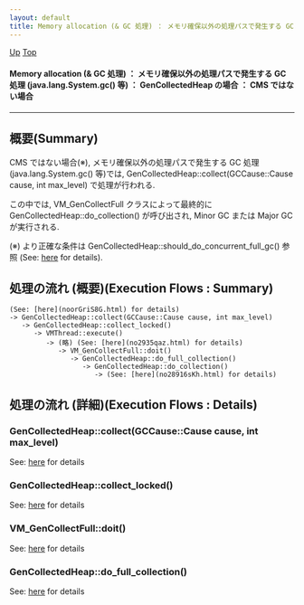 ```yaml
---
layout: default
title: Memory allocation (& GC 処理) ： メモリ確保以外の処理パスで発生する GC 処理 (java.lang.System.gc() 等) ： GenCollectedHeap の場合 ： CMS ではない場合  
---
```

[Up](noorGriS8G.html) [Top](../index.html)

#### Memory allocation (& GC 処理) ： メモリ確保以外の処理パスで発生する GC 処理 (java.lang.System.gc() 等) ： GenCollectedHeap の場合 ： CMS ではない場合  

--- 
## 概要(Summary)
CMS ではない場合(※), 
メモリ確保以外の処理パスで発生する GC 処理 (java.lang.System.gc() 等)では, 
GenCollectedHeap::collect(GCCause::Cause cause, int max_level) で処理が行われる.

この中では, VM_GenCollectFull クラスによって最終的に GenCollectedHeap::do_collection() が呼び出され, 
Minor GC または Major GC が実行される.

(※) より正確な条件は GenCollectedHeap::should_do_concurrent_full_gc() 参照 (See: [here](noorGriS8G.html) for details).

## 処理の流れ (概要)(Execution Flows : Summary)
```
(See: [here](noorGriS8G.html) for details)
-> GenCollectedHeap::collect(GCCause::Cause cause, int max_level)
   -> GenCollectedHeap::collect_locked()
      -> VMThread::execute()
         -> (略) (See: [here](no2935qaz.html) for details)
            -> VM_GenCollectFull::doit()
               -> GenCollectedHeap::do_full_collection()
                  -> GenCollectedHeap::do_collection()
                     -> (See: [here](no28916sKh.html) for details)
```


## 処理の流れ (詳細)(Execution Flows : Details)
### GenCollectedHeap::collect(GCCause::Cause cause, int max_level)
See: [here](no28916_qj.html) for details
### GenCollectedHeap::collect_locked()
See: [here](no28916mJ2.html) for details
### VM_GenCollectFull::doit()
See: [here](no267508fU.html) for details
### GenCollectedHeap::do_full_collection()
See: [here](no26750j-m.html) for details






